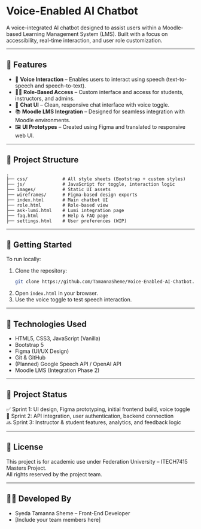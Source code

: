 
# Voice-Enabled AI Chatbot

A voice-integrated AI chatbot designed to assist users within a Moodle-based Learning Management System (LMS). Built with a focus on accessibility, real-time interaction, and user role customization.

---

## 🔧 Features

- 🎤 **Voice Interaction** – Enables users to interact using speech (text-to-speech and speech-to-text).
- 🧑‍🏫 **Role-Based Access** – Custom interface and access for students, instructors, and admins.
- 💬 **Chat UI** – Clean, responsive chat interface with voice toggle.
- 📚 **Moodle LMS Integration** – Designed for seamless integration with Moodle environments.
- 🖼️ **UI Prototypes** – Created using Figma and translated to responsive web UI.

---

## 📁 Project Structure

```
.
├── css/             # All style sheets (Bootstrap + custom styles)
├── js/              # JavaScript for toggle, interaction logic
├── images/          # Static UI assets
├── wireframes/      # Figma-based design exports
├── index.html       # Main chatbot UI
├── role.html        # Role-based view
├── ask-lumi.html    # Lumi integration page
├── faq.html         # Help & FAQ page
├── settings.html    # User preferences (WIP)
```

---

## 🚀 Getting Started

To run locally:
1. Clone the repository:
   ```bash
   git clone https://github.com/TamannaSheme/Voice-Enabled-AI-Chatbot.git
   ```
2. Open `index.html` in your browser.
3. Use the voice toggle to test speech interaction.

---

## 🧠 Technologies Used

- HTML5, CSS3, JavaScript (Vanilla)
- Bootstrap 5
- Figma (UI/UX Design)
- Git & GitHub
- (Planned) Google Speech API / OpenAI API
- Moodle LMS (Integration Phase 2)

---

## 📌 Project Status

✅ Sprint 1: UI design, Figma prototyping, initial frontend build, voice toggle  
🔄 Sprint 2: API integration, user authentication, backend connection  
🔜 Sprint 3: Instructor & student features, analytics, and feedback logic

---

## 📃 License

This project is for academic use under Federation University – ITECH7415 Masters Project.  
All rights reserved by the project team.

---

## 👩‍💻 Developed By

- Syeda Tamanna Sheme – Front-End Developer  
- [Include your team members here]
